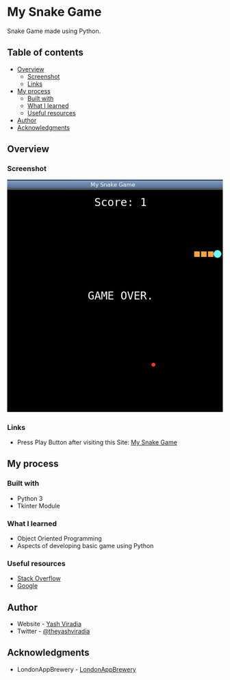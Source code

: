 # My Snake Game

Snake Game made using Python.

## Table of contents
- [Overview](#overview)
  - [Screenshot](#screenshot)
  - [Links](#links)
- [My process](#my-process)
  - [Built with](#built-with)
  - [What I learned](#what-i-learned)
  - [Useful resources](#useful-resources)
- [Author](#author)
- [Acknowledgments](#acknowledgments)

## Overview

### Screenshot
![img.png](images/snake_game_1.png)

### Links
- Press Play Button after visiting this Site: [My Snake Game](https://replit.com/@theyashviradia/mysnakegame?embed=1&output=1#main.py)

## My process

### Built with

- Python 3
- Tkinter Module

### What I learned
- Object Oriented Programming
- Aspects of developing basic game using Python

### Useful resources
- [Stack Overflow](https://stackoverflow.com/)
- [Google](https://www.google.com/)

## Author

- Website - [Yash Viradia](http://yashviradia.tech/)
- Twitter - [@theyashviradia](https://twitter.com/theyashviradia)

## Acknowledgments
- LondonAppBrewery - [LondonAppBrewery](https://www.londonappbrewery.com/)
